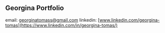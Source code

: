## Georgina Portfolio
email: georginatomass@gmail.com
linkedin: [www.linkedin.com/georgina-tomas](https://www.linkedin.com/in/georgina-tomas/)
